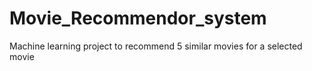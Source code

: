 # Movie_Recommendor_system
Machine learning project to recommend 5 similar movies for a selected movie
